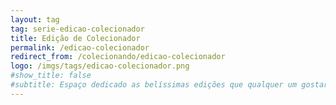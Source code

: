 ```yaml
---
layout: tag
tag: serie-edicao-colecionador
title: Edição de Colecionador
permalink: /edicao-colecionador
redirect_from: /colecionando/edicao-colecionador
logo: /imgs/tags/edicao-colecionador.png
#show_title: false
#subtitle: Espaço dedicado as belíssimas edições que qualquer um gostaria de ter na coleção!
---
```

